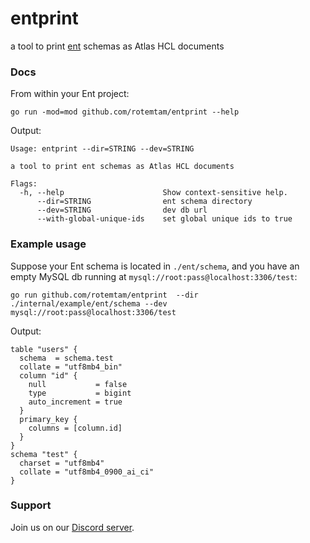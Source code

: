 # entprint

a tool to print [ent](https://github.com/ent/ent) schemas as Atlas HCL documents

### Docs

From within your Ent project:

```text
go run -mod=mod github.com/rotemtam/entprint --help
```

Output:

```text
Usage: entprint --dir=STRING --dev=STRING

a tool to print ent schemas as Atlas HCL documents

Flags:
  -h, --help                      Show context-sensitive help.
      --dir=STRING                ent schema directory
      --dev=STRING                dev db url
      --with-global-unique-ids    set global unique ids to true
```

### Example usage

Suppose your Ent schema is located in `./ent/schema`, and you have an
empty MySQL db running at `mysql://root:pass@localhost:3306/test`:

```text
go run github.com/rotemtam/entprint  --dir ./internal/example/ent/schema --dev mysql://root:pass@localhost:3306/test
```

Output:

```hcl
table "users" {
  schema  = schema.test
  collate = "utf8mb4_bin"
  column "id" {
    null           = false
    type           = bigint
    auto_increment = true
  }
  primary_key {
    columns = [column.id]
  }
}
schema "test" {
  charset = "utf8mb4"
  collate = "utf8mb4_0900_ai_ci"
}
```

### Support

Join us on our [Discord server](https://discord.gg/qZmPgTE6RX).